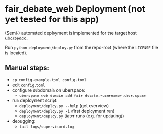# fair_debate_web Deployment (not yet tested for this app)

(Semi-) automated deployment is implemented for the target host [uberspace](https://uberspace.de/).

Run `python deployment/deploy.py` from the repo-root (where the `LICENSE` file is located).

## Manual steps:


- `cp config-example.toml config.toml`
- edit `config.toml`
- configure subdomain on uberspace:
    - `uberspace web domain add fair-debate.<username>.uber.space`
- run deployment script:
    - `deployment/deploy.py --help` (get overview)
    - `deployment/deploy.py -i` (first deployment run)
    - `deployment/deploy.py` (later runs (e.g. for updating))
- debugging:
    - `tail logs/supervisord.log`
